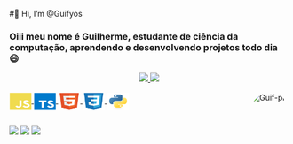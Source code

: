 #👋 Hi, I’m @Guifyos

<!---
Guifyos/Guifyos is a ✨ special ✨ repository because its `README.md` (this file) appears on your GitHub profile.
You can click the Preview link to take a look at your changes.
--->
### Oiii meu nome é Guilherme, estudante de ciência da computação, aprendendo e desenvolvendo projetos todo dia 😄

<div align="center">
  <a href="https://github.com/Guifyos">
  <img height="180em" src="https://github-readme-stats.vercel.app/api?username=Guifyos&show_icons=true&theme=gruvbox&include_all_commits=true&count_private=true"/>
  <img height="180em" src="https://github-readme-stats.vercel.app/api/top-langs/?username=Guifyos&layout=compact&langs_count=7&theme=gruvbox"/>
</div>
<div style="display: inline_block"><br>
  <img align="center" alt="Guif-Js" height="30" width="40" src="https://raw.githubusercontent.com/devicons/devicon/master/icons/javascript/javascript-plain.svg">
  <img align="center" alt="Guif-Ts" height="30" width="40" src="https://raw.githubusercontent.com/devicons/devicon/master/icons/typescript/typescript-plain.svg">
  <img align="center" alt="Guif-HTML" height="30" width="40" src="https://raw.githubusercontent.com/devicons/devicon/master/icons/html5/html5-original.svg">
  <img align="center" alt="Guif-CSS" height="30" width="40" src="https://raw.githubusercontent.com/devicons/devicon/master/icons/css3/css3-original.svg">
  <img align="center" alt="Guif-Python" height="30" width="40" src="https://raw.githubusercontent.com/devicons/devicon/master/icons/python/python-original.svg">
  <img align="right" alt="Guif-pic" height="150" style="border-radius:50px;" src="https://user-images.githubusercontent.com/98777565/208940315-623bfa44-22d8-4c75-8cba-754aa642f554.jpg?width=676&height=676">
</div>
  

  ##
 
<div> 
  <a href="https://instagram.com/Guifyos" target="_blank"><img src="https://img.shields.io/badge/-Instagram-%23E4405F?style=for-the-badge&logo=instagram&logoColor=white" target="_blank"></a>
  <a href = "mailto:guilhermefmouramoreira@gmail.com"><img src="https://img.shields.io/badge/-Gmail-%23333?style=for-the-badge&logo=gmail&logoColor=white" target="_blank"></a>
  <a href="https://www.linkedin.com/in/guilherme-francisco-moura-moreira-da-silva-24a51625b/" target="_blank"><img src="https://img.shields.io/badge/-LinkedIn-%230077B5?style=for-the-badge&logo=linkedin&logoColor=white" target="_blank"></a> 
 
</div>
